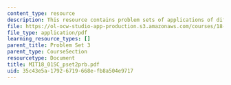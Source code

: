 ```yaml
---
content_type: resource
description: This resource contains problem sets of applications of differentiation.
file: https://ol-ocw-studio-app-production.s3.amazonaws.com/courses/18-01sc-single-variable-calculus-fall-2010/35c43e5a17926719668efb8a504e9717_MIT18_01SC_pset2prb.pdf
file_type: application/pdf
learning_resource_types: []
parent_title: Problem Set 3
parent_type: CourseSection
resourcetype: Document
title: MIT18_01SC_pset2prb.pdf
uid: 35c43e5a-1792-6719-668e-fb8a504e9717
---
```

